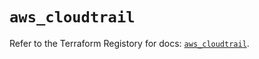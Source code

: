 # `aws_cloudtrail`

Refer to the Terraform Registory for docs: [`aws_cloudtrail`](https://registry.terraform.io/providers/hashicorp/aws/5.22.0/docs/resources/cloudtrail).
